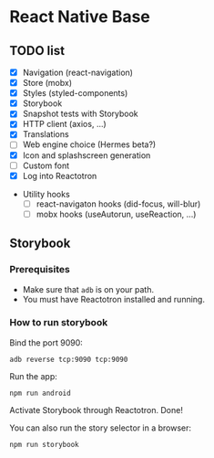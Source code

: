 # React Native Base

## TODO list

- [x] Navigation (react-navigation)
- [x] Store (mobx)
- [x] Styles (styled-components)
- [x] Storybook
- [x] Snapshot tests with Storybook
- [x] HTTP client (axios, ...)
- [x] Translations
- [ ] Web engine choice (Hermes beta?)
- [x] Icon and splashscreen generation
- [ ] Custom font
- [x] Log into Reactotron
- Utility hooks
  - [ ] react-navigaton hooks (did-focus, will-blur)
  - [ ] mobx hooks (useAutorun, useReaction, ...)

## Storybook

### Prerequisites

- Make sure that `adb` is on your path.
- You must have Reactotron installed and running.

### How to run storybook

Bind the port 9090:

    adb reverse tcp:9090 tcp:9090

Run the app:

    npm run android

Activate Storybook through Reactotron. Done!

You can also run the story selector in a browser:

    npm run storybook
